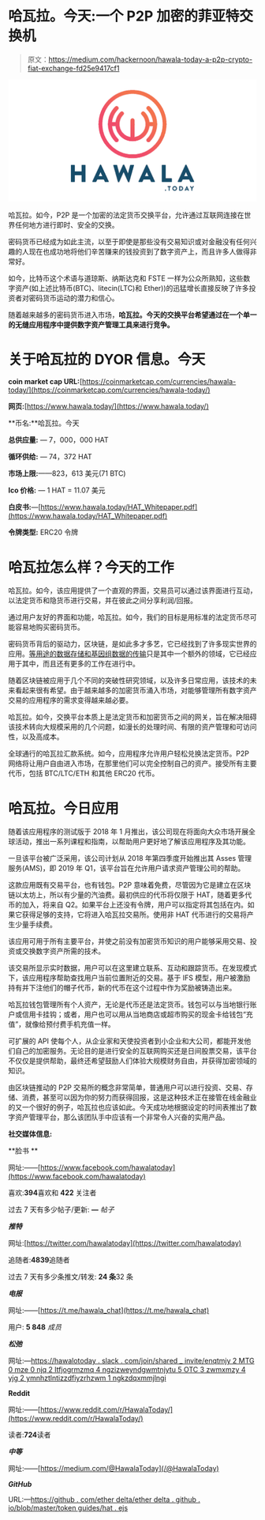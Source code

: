 # 哈瓦拉。今天:一个 P2P 加密的菲亚特交换机

> 原文：<https://medium.com/hackernoon/hawala-today-a-p2p-crypto-fiat-exchange-fd25e9417cf1>

![](img/d1854360c0c33ba08921b402acb82b59.png)

哈瓦拉。如今，P2P 是一个加密的法定货币交换平台，允许通过互联网连接在世界任何地方进行即时、安全的交换。

密码货币已经成为如此主流，以至于即使是那些没有交易知识或对金融没有任何兴趣的人现在也成功地将他们辛苦赚来的钱投资到了数字资产上，而且许多人做得非常好。

如今，比特币这个术语与道琼斯、纳斯达克和 FSTE 一样为公众所熟知，这些数字资产(如上述比特币(BTC)、litecin(LTC)和 Ether))的迅猛增长直接反映了许多投资者对密码货币运动的潜力和信心。

随着越来越多的密码货币进入市场，**哈瓦拉。今天的交换平台希望通过在一个单一的无缝应用程序中提供数字资产管理工具来进行竞争。**

# 关于哈瓦拉的 DYOR 信息。今天

**coin market cap URL:**[https://coinmarketcap.com/currencies/hawala-today/](https://coinmarketcap.com/currencies/hawala-today/)

**网页:**[https://www.hawala.today/](https://www.hawala.today/)

**币名:**哈瓦拉。今天

**总供应量:** — 7，000，000 HAT

**循环供给:** — 74，372 HAT

**市场上限:**——823，613 美元(71 BTC)

**Ico 价格:** — 1 HAT = 11.07 美元

**白皮书:**—[https://www.hawala.today/HAT_Whitepaper.pdf](https://www.hawala.today/HAT_Whitepaper.pdf)

**令牌类型:** ERC20 令牌

# 哈瓦拉怎么样？今天的工作

哈瓦拉。如今，该应用提供了一个直观的界面，交易员可以通过该界面进行互动，以法定货币和隐货币进行交易，并在彼此之间分享利润/回报。

通过用户友好的界面和功能，哈瓦拉。如今，我们的目标是用标准的法定货币尽可能容易地购买密码货币。

密码货币背后的驱动力，区块链，是如此多才多艺，它已经找到了许多现实世界的应用。[等用途的数据存储和基因组数据的传输](https://hackernoon.com/encrypgen-uses-blockchain-technology-to-store-and-manage-dna-profiles-a920e898b6a8)只是其中一个额外的领域，它已经应用于其中，而且还有更多的工作在进行中。

随着区块链被应用于几个不同的突破性研究领域，以及许多日常应用，该技术的未来看起来很有希望。由于越来越多的加密货币涌入市场，对能够管理所有数字资产交易的应用程序的需求变得越来越必要。

哈瓦拉。如今，交换平台本质上是法定货币和加密货币之间的网关，旨在解决阻碍该技术转向大规模采用的几个问题，如漫长的处理时间、有限的资产管理和可访问性，以及高成本。

全球通行的哈瓦拉汇款系统。如今，应用程序允许用户轻松兑换法定货币。P2P 网络将让用户自由进入市场，在那里他们可以完全控制自己的资产。接受所有主要代币，包括 BTC/LTC/ETH 和其他 ERC20 代币。

# 哈瓦拉。今日应用

随着该应用程序的测试版于 2018 年 1 月推出，该公司现在将面向大众市场开展全球活动，推出一系列课程和指南，以帮助用户更好地了解该应用程序及其功能。

一旦该平台被广泛采用，该公司计划从 2018 年第四季度开始推出其 Asses 管理服务(AMS)，即 2019 年 Q1，该平台旨在允许用户请求资产管理公司的帮助。

这款应用既有交易平台，也有钱包。P2P 意味着免费，尽管因为它是建立在区块链以太坊上，所以有少量的汽油费。最初供应的代币将仅限于 HAT，随着更多代币的加入，将来自 Q2。如果平台上还没有令牌，用户可以指定将其包括在内。如果它获得足够的支持，它将进入哈瓦拉交易所。使用非 HAT 代币进行的交易将产生少量手续费。

该应用可用于所有主要平台，并使之前没有加密货币知识的用户能够采用交易、投资或交换数字资产所需的技术。

该交易所显示实时数据，用户可以在这里建立联系、互动和跟踪货币。在发现模式下，该应用程序帮助查找用户当前位置附近的交易。基于 IFS 模型，用户被激励持有并下注他们的帽子代币，新的代币在这个过程中作为奖励被铸造出来。

哈瓦拉钱包管理所有个人资产，无论是代币还是法定货币。钱包可以与当地银行账户或信用卡挂钩；或者，用户也可以用从当地商店或超市购买的现金卡给钱包“充值”，就像给预付费手机充值一样。

可扩展的 API 使每个人，从企业家和天使投资者到小企业和大公司，都能开发他们自己的加密服务。无论目的是进行安全的互联网购买还是日间股票交易，该平台不仅仅是提供帮助，最终还希望鼓励人们体验大规模财务自由，并获得加密领域的知识。

由区块链推动的 P2P 交易所的概念非常简单，普通用户可以进行投资、交易、存储、消费，甚至可以因为你的努力而获得回报，这是这种技术正在接管在线金融业的又一个很好的例子，哈瓦拉也应该如此。今天成功地根据设定的时间表推出了数字资产管理平台，那么该团队手中应该有一个非常令人兴奋的实用产品。

**社交媒体信息:**

**脸书 **

网址:——[https://www.facebook.com/hawalatoday](https://www.facebook.com/hawalatoday)

喜欢:**394**喜欢和 **422** 关注者

过去 7 天有多少帖子/更新: **—** *帖子*

***推特***

网址:[https://twitter.com/hawalatoday](https://twitter.com/hawalatoday)

追随者:**4839**追随者

过去 7 天有多少条推文/转发: **24 条**32 条

***电报***

网址:——[https://t.me/hawala_chat](https://t.me/hawala_chat)

用户: **5 848** *成员*

***松弛***

网址:—[https://hawalotoday . slack . com/join/shared _ invite/enqtmjy 2 MTG 0 mze 0 njq 2 ltfjogrmzmq 4 ngzizweyndgwmtnjytu 5 OTC 3 zwmxmzy 4 yjg 2 ymnhztlntizzdfiyzrhzwm 1 ngkzdqxmmjlngi](https://hawalatoday.slack.com/join/shared_invite/enQtMjY2MTg0MzE0NjQ2LTFjOGRmZmQ4NGZiZWEyNDgwMTNjYTU5OTc3ZWMxMzY4Yjg2YmNhZTllNTIzZDFiYzRhZWM1NGRkZDQxMmJlNGI)

**Reddit**

网址:——[https://www.reddit.com/r/HawalaToday/](https://www.reddit.com/r/HawalaToday/)

读者:**724**读者

***中等***

网址:——[https://medium.com/@HawalaToday](/@HawalaToday)

***GitHub***

URL:—[https://github . com/ether delta/ether delta . github . io/blob/master/token guides/hat . ejs](https://github.com/etherdelta/etherdelta.github.io/blob/master/tokenGuides/HAT.ejs)